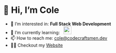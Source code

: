 # 👋 Hi, I’m Cole
- 👀 I’m interested in: **Full Stack Web Development**
- 🌱 I’m currently learning: &nbsp; <img src=https://www.rust-lang.org/static/images/favicon.svg width="25"/> &nbsp;
- 📫 How to reach me: [cole@codecraftsmen.dev](mailto:cole@codecraftsmen.dev)
- 👨‍💻 Checkout my [Website](https://www.colemaxwell.dev/)
